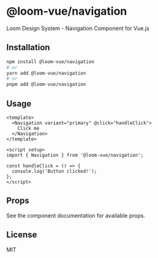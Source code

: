 # @loom-vue/navigation

Loom Design System - Navigation Component for Vue.js

## Installation

```bash
npm install @loom-vue/navigation
# or
yarn add @loom-vue/navigation
# or
pnpm add @loom-vue/navigation
```

## Usage

```vue
<template>
  <Navigation variant="primary" @click="handleClick">
    Click me
  </Navigation>
</template>

<script setup>
import { Navigation } from '@loom-vue/navigation';

const handleClick = () => {
  console.log('Button clicked!');
};
</script>
```

## Props

See the component documentation for available props.

## License

MIT
